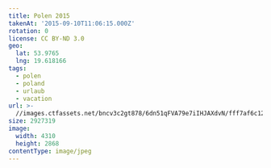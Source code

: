 ```yaml
---
title: Polen 2015
takenAt: '2015-09-10T11:06:15.000Z'
rotation: 0
license: CC BY-ND 3.0
geo:
  lat: 53.9765
  lng: 19.618166
tags:
  - polen
  - poland
  - urlaub
  - vacation
url: >-
  //images.ctfassets.net/bncv3c2gt878/6dn51qFVA79e7iIHJAXdvN/fff7af6c120eaf72e19a57ebee47d9ee/polen-2015_25931708416_o
size: 2927319
image:
  width: 4310
  height: 2868
contentType: image/jpeg
---
```


